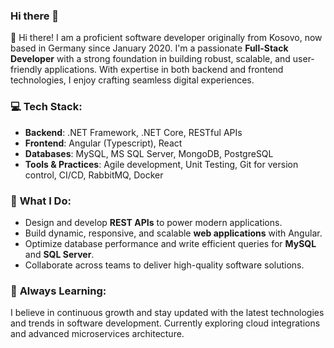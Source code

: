 ### Hi there 👋
👋 Hi there! I am a proficient software developer originally from Kosovo, now based in Germany since January 2020. I'm a passionate **Full-Stack Developer** with a strong foundation in building robust, scalable, and user-friendly applications. With expertise in both backend and frontend technologies, I enjoy crafting seamless digital experiences. 

### 💻 **Tech Stack**:
- **Backend**: .NET Framework, .NET Core, RESTful APIs
- **Frontend**: Angular (Typescript), React
- **Databases**: MySQL, MS SQL Server, MongoDB, PostgreSQL
- **Tools & Practices**: Agile development, Unit Testing, Git for version control, CI/CD, RabbitMQ, Docker

### 🚀 **What I Do**:
- Design and develop **REST APIs** to power modern applications.
- Build dynamic, responsive, and scalable **web applications** with Angular.
- Optimize database performance and write efficient queries for **MySQL** and **SQL Server**.
- Collaborate across teams to deliver high-quality software solutions.

### 🌱 **Always Learning**:
I believe in continuous growth and stay updated with the latest technologies and trends in software development. Currently exploring cloud integrations and advanced microservices architecture.

<!--
**qemajlosmani/qemajlosmani** is a ✨ _special_ ✨ repository because its `README.md` (this file) appears on your GitHub profile.

Here are some ideas to get you started:

- 🔭 I’m currently working on ...
- 🌱 I’m currently learning ...
- 👯 I’m looking to collaborate on ...
- 🤔 I’m looking for help with ...
- 💬 Ask me about ...
- 📫 How to reach me: ...
- 😄 Pronouns: ...
- ⚡ Fun fact: ...
-->
